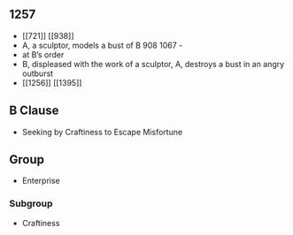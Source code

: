 ## 1257
- [[721]] [[938]] 
- A, a sculptor, models a bust of B 908 1067 -
- at B’s order
- B, displeased with the work of a sculptor, A, destroys a bust in an angry outburst
- [[1256]] [[1395]] 

## B Clause
- Seeking by Craftiness to Escape Misfortune

## Group
- Enterprise

### Subgroup
- Craftiness

